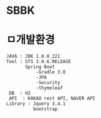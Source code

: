 # SBBK

# ㅁ개발환경
    JAVA : JDK 1.8.0_221
    Tool : STS 3.9.6.RELEASE
           Spring Boot
               -Gradle 3.0
               -JPA
               -Security
               -thymeleaf
     DB  : H2
     API  : KAKAO rest API, NAVER API
    Library : Jquery 3.4.1
              bootstrap
            
